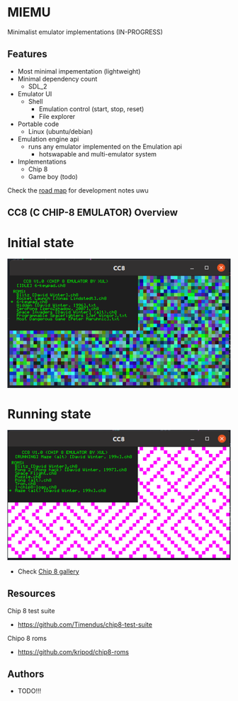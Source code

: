 # MIEMU
Minimalist emulator implementations (IN-PROGRESS)

## Features
- Most minimal impementation (lightweight)
- Minimal dependency count
    - SDL_2
- Emulator UI
    - Shell
        - Emulation control (start, stop, reset)
        - File explorer 
- Portable code
    - Linux (ubuntu/debian)
- Emulation engine api
    - runs any emulator implemented on the Emulation api
        - hotswapable and multi-emulator system
- Implementations
    - Chip 8
    - Game boy (todo)

Check the [road map](DOCS/emu_roadmap.md) for development notes uwu

## CC8 (C CHIP-8 EMULATOR) Overview 

# Initial state
![alt](images/initial-state.png)
# Running state
![alt](images/running-state.png)

- Check [Chip 8 gallery](images/chip8-gallery.md)
## Resources

Chip 8 test suite
* https://github.com/Timendus/chip8-test-suite

Chipo 8 roms
* https://github.com/kripod/chip8-roms

## Authors
* TODO!!!
